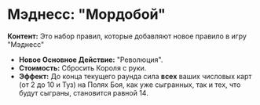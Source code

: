 # Мэднесс: "Мордобой"

**Контент:** Это набор правил, которые добавляют новое правило в игру "Мэднесс"

*   **Новое Основное Действие:** "Революция".
*   **Стоимость:** Сбросить Короля с руки.
*   **Эффект:** До конца текущего раунда сила **всех** ваших числовых карт (от 2 до 10 и Туз) на Полях Боя, как уже сыгранных, так и тех, что будут сыграны, становится равной 14.
